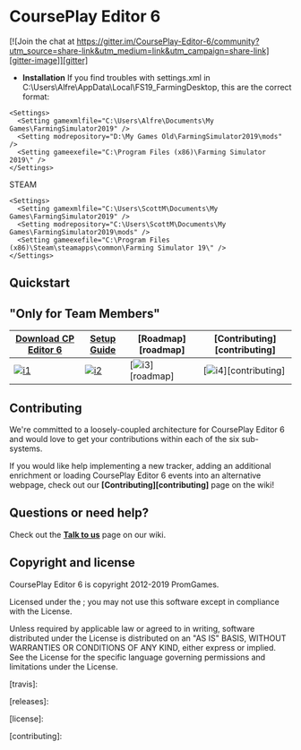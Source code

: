 # CoursePlay Editor 6

[![Join the chat at https://gitter.im/CoursePlay-Editor-6/community?utm_source=share-link&utm_medium=link&utm_campaign=share-link][gitter-image]][gitter]


* **Installation**
If you find troubles with settings.xml in C:\Users\Alfre\AppData\Local\FS19_FarmingDesktop, this are the correct format:

```DVD or GIANTS DOWNLOAD
<Settings>
  <Setting gamexmlfile="C:\Users\Alfre\Documents\My Games\FarmingSimulator2019" />
  <Setting modrepository="D:\My Games Old\FarmingSimulator2019\mods" />
  <Setting gameexefile="C:\Program Files (x86)\Farming Simulator 2019\" />
</Settings>
```
STEAM
```
<Settings>
  <Setting gamexmlfile="C:\Users\ScottM\Documents\My Games\FarmingSimulator2019" />
  <Setting modrepository="C:\Users\ScottM\Documents\My Games\FarmingSimulator2019\mods" />
  <Setting gameexefile="C:\Program Files (x86)\Steam\steamapps\common\Farming Simulator 19\" />
</Settings>
```

## Quickstart


## "Only for Team Members"

| **[Download CP Editor 6][techdocs]**     | **[Setup Guide][setup]**     | **[Roadmap][roadmap]**           | **[Contributing][contributing]**           |
|-------------------------------------|-------------------------------|-----------------------------------|---------------------------------------------|
| [![i1][techdocs-image]][techdocs] | [![i2][setup-image]][setup] | [![i3][roadmap-image]][roadmap] | [![i4][contributing-image]][contributing] |

## Contributing

We're committed to a loosely-coupled architecture for CoursePlay Editor 6 and would love to get your contributions within each of the six sub-systems.

If you would like help implementing a new tracker, adding an additional enrichment or loading CoursePlay Editor 6 events into an alternative webpage, check out our **[Contributing][contributing]** page on the wiki!

## Questions or need help?

Check out the **[Talk to us][talk-to-us]** page on our wiki.

## Copyright and license

CoursePlay Editor 6 is copyright 2012-2019 PromGames.

Licensed under the ;
you may not use this software except in compliance with the License.

Unless required by applicable law or agreed to in writing, software
distributed under the License is distributed on an "AS IS" BASIS,
WITHOUT WARRANTIES OR CONDITIONS OF ANY KIND, either express or implied.
See the License for the specific language governing permissions and
limitations under the License.

[travis-image]: https://travis-ci.org/snowplow/snowplow.png?branch=master
[travis]: 

[release-image]: https://img.shields.io/badge/release-112_Baalbek-orange.svg?style=flat
[releases]: 

[license-image]: http://img.shields.io/badge/license-Apache--2-blue.svg?style=flat
[license]: 

[gitter-image]: https://badges.gitter.im/snowplow/snowplow.svg
[gitter]: https://gitter.im/CoursePlay-Editor-6/?utm_source=badge&utm_medium=badge&utm_campaign=pr-badge&utm_content=badge

[website]: 
[wiki]: 
[architecture-image]: 
[architecture-doc]: 
[talk-to-us]: 
[contributing]: 

[setup]: 
[tech-docs]: 
[tracker-protocol]: 
[collector-logs]: 
[data-structure]: 
[looker]: 

[techdocs-image]: https://d3i6fms1cm1j0i.cloudfront.net/github/images/techdocs.png
[setup-image]: https://d3i6fms1cm1j0i.cloudfront.net/github/images/setup.png
[roadmap-image]: https://d3i6fms1cm1j0i.cloudfront.net/github/images/roadmap.png
[contributing-image]: https://d3i6fms1cm1j0i.cloudfront.net/github/images/contributing.png

[techdocs]: https://github.com/orgs/CourseplayPathEditor/teams/courseplay-editor-6-wip
[setup]: 
[roadmap]: 
[contributing]: 

